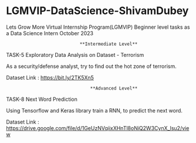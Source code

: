# LGMVIP-DataScience-ShivamDubey
Lets Grow More Virtual Internship Program(LGMVIP) Beginner level tasks as a Data Science Intern October 2023

                                **Intermediate Level**    


TASK-5
Exploratory Data Analysis on Dataset - Terrorism

As a security/defense analyst, try to find out the hot zone of terrorism.

Dataset Link : https://bit.ly/2TK5Xn5       

                                    **Advanced Level**

TASK-8
Next Word Prediction

Using Tensorflow and Keras library train a RNN, to predict the next word.

Dataset Link : https://drive.google.com/file/d/1GeUzNVqiixXHnTl8oNiQ2W3CynX_lsu2/view

